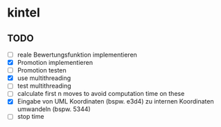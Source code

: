 # kintel
## TODO

- [ ] reale Bewertungsfunktion implementieren
- [x] Promotion implementieren
- [ ] Promotion testen
- [x] use multithreading
- [ ] test multithreading
- [ ] calculate first n moves to avoid computation time on these
- [x] Eingabe von UML Koordinaten (bspw. e3d4) zu internen Koordinaten umwandeln (bspw. 5344)
- [ ] stop time
